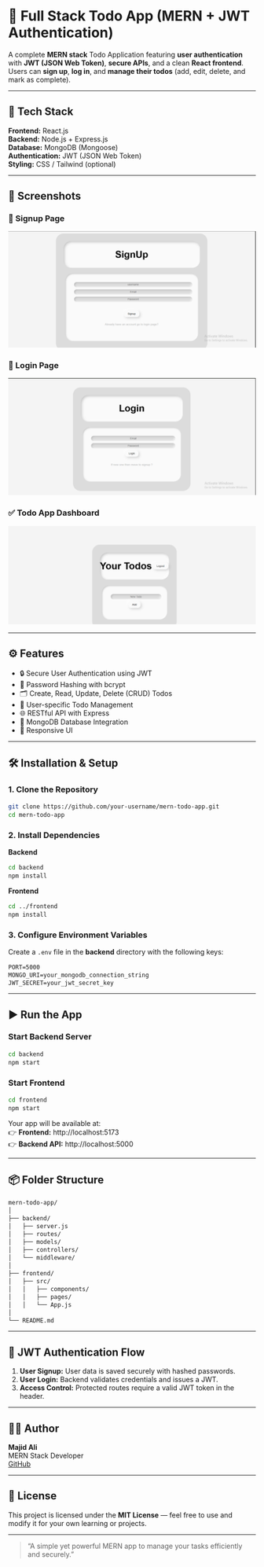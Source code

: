 # 📝 Full Stack Todo App (MERN + JWT Authentication)

A complete **MERN stack** Todo Application featuring **user authentication** with **JWT (JSON Web Token)**, **secure APIs**, and a clean **React frontend**.  
Users can **sign up**, **log in**, and **manage their todos** (add, edit, delete, and mark as complete).

---

## 🚀 Tech Stack

**Frontend:** React.js  
**Backend:** Node.js + Express.js  
**Database:** MongoDB (Mongoose)  
**Authentication:** JWT (JSON Web Token)  
**Styling:** CSS / Tailwind (optional)  

---

## 📸 Screenshots

### 🔐 Signup Page
![Signup](./1.png)

### 🔑 Login Page
![Login](./2.png)

### ✅ Todo App Dashboard
![Todo App](./3.png)

---

## ⚙️ Features

- 🔒 Secure User Authentication using JWT  
- 🧠 Password Hashing with bcrypt  
- 🗂️ Create, Read, Update, Delete (CRUD) Todos  
- 🧾 User-specific Todo Management  
- 🌐 RESTful API with Express  
- 💾 MongoDB Database Integration  
- 📱 Responsive UI  

---

## 🛠️ Installation & Setup

### 1. Clone the Repository
```bash
git clone https://github.com/your-username/mern-todo-app.git
cd mern-todo-app
```

### 2. Install Dependencies

**Backend**
```bash
cd backend
npm install
```

**Frontend**
```bash
cd ../frontend
npm install
```

### 3. Configure Environment Variables

Create a `.env` file in the **backend** directory with the following keys:

```
PORT=5000
MONGO_URI=your_mongodb_connection_string
JWT_SECRET=your_jwt_secret_key
```

---

## ▶️ Run the App

### Start Backend Server
```bash
cd backend
npm start
```

### Start Frontend
```bash
cd frontend
npm start
```

Your app will be available at:  
👉 **Frontend:** http://localhost:5173  
👉 **Backend API:** http://localhost:5000  

---

## 📦 Folder Structure

```
mern-todo-app/
│
├── backend/
│   ├── server.js
│   ├── routes/
│   ├── models/
│   ├── controllers/
│   └── middleware/
│
├── frontend/
│   ├── src/
│   │   ├── components/
│   │   ├── pages/
│   │   └── App.js
│
└── README.md
```

---

## 🔐 JWT Authentication Flow

1. **User Signup:** User data is saved securely with hashed passwords.  
2. **User Login:** Backend validates credentials and issues a JWT.  
3. **Access Control:** Protected routes require a valid JWT token in the header.  

---

## 🧑‍💻 Author

**Majid Ali**  
MERN Stack Developer  
[GitHub](https://github.com/your-username)

---

## 🌟 License

This project is licensed under the **MIT License** — feel free to use and modify it for your own learning or projects.

---

> “A simple yet powerful MERN app to manage your tasks efficiently and securely.”  

